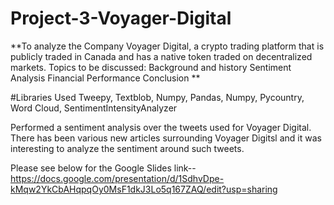# Project-3-Voyager-Digital

**To analyze the Company Voyager Digital, a crypto trading platform that is publicly traded in Canada and has a native token traded on decentralized markets. 
Topics to be discussed:
Background and history
Sentiment Analysis
Financial Performance
Conclusion
**

#Libraries Used
Tweepy, Textblob, Numpy, Pandas, Numpy, Pycountry, Word Cloud, SentimentIntensityAnalyzer

Performed a sentiment analysis over the tweets used for Voyager Digital. There has been various new articles surrounding Voyager Digitsl and it was interesting to analyze the sentiment around such tweets. 

Please see below for the Google Slides link--
https://docs.google.com/presentation/d/1SdhvDpe-kMqw2YkCbAHqpqOy0MsF1dkJ3Lo5q167ZAQ/edit?usp=sharing
